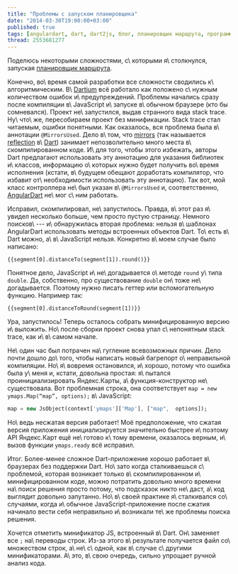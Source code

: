 ```yaml
---
title: "Проблемы с запуском планировщика"
date: "2014-03-30T19:00:00+03:00"
published: true
tags: [angulardart, dart, dart2js, блог, планировщик маршрута, программирование]
thread: 2553681277
---
```


Поделюсь некоторыми сложностями, с\ которыми я\ столкнулся, запуская [планировщик маршрута][route-planner].

Конечно, во\ время самой разработки все сложности сводились к\ алгоритмическим. В\ [Dartium] всё работало как положено
с\ нужным количеством ошибок и\ предупреждений. Проблемы начались сразу после компиляции в\ JavaScript и\ запуске
в\ обычном браузере (кто бы сомневался). Проект не\ запустился, выдав странного вида stack trace. Ну\ что\ же,
пересобираем проект без минификации. Stack trace стал читаемым, ошибки понятными. Как оказалось, вся проблема была
в\ аннотации `@MirrorsUsed`. Дело в\ том, что [mirrors] (так называется [reflection] в\ [Dart]) занимает непозволительно
много места в\ скомпилированном коде. И\ для того, чтобы этого избежать, авторы Dart предлагают использовать эту
аннотацию для указания библиотек и\ классов, информацию о\ которых нужно будет получить во\ время исполнения (кстати,
в\ будущем обещают доработать компилятор, что избавит от\ необходимости использовать эту аннотацию). Так вот, мой класс
контроллера не\ был указан в\ `@MirrorsUsed` и, соответственно, [AngularDart] не\ мог с\ ним работать.

Исправил, скомпилировал, не\ запустилось. Правда, в\ этот раз я\ увидел несколько больше, чем просто пустую страницу.
Немного поисков\ --- и\ обнаружилась вторая проблема: нельзя в\ шаблонах AngularDart использовать методы встроенных
объектов Dart. То\ есть в\ Dart можно, а\ в\ JavaScript нельзя. Конкретно в\ моем случае было написано:

~~~~~no-highlight
{{segment[0].distanceTo(segment[1]).round()}}
~~~~~

Понятное дело, JavaScript и\ не\ догадывается о\ методе `round` у\ типа `double`. Да, собственно, про существование
`double` он\ тоже не\ догадывается. Поэтому нужно писать геттер или вспомогательную функцию. Например так:

~~~~~no-highlight
{{segment[0].distanceToRound(segment[1])}}
~~~~~

Ура, запустилось! Теперь осталось собрать минифицированную версию и\ выложить. Но\ после сборки проект снова упал
с\ непонятным stack trace, как и\ в\ самом  начале.

Не\ один час был потрачен на\ гугление всевозможных причин. Дело почти дошло до\ того, чтобы написать новый багрепорт
о\ неправильной компиляции. Но\ я\ вовремя остановился, и\ хорошо, потому что ошибка была у\ меня и, кстати, довольна
простая: я\ пытался проинициализировать Яндекс.Карты, а\ функция-конструктор не\ существовала. Вот проблемная
строка, она соответствует `map = new ymaps.Map(“map”, options);` в\ JavaScript:

~~~~~dart
map = new JsObject(context['ymaps']['Map'], ["map",  options]);
~~~~~

Но\ ведь несжатая версия работает! Моё предположение, что сжатая версия приложения инициализируется значительно быстрее
и\ поэтому API Яндекс.Карт ещё не\ готово к\ тому времени, оказалось верным, и\ вызов функции `ymaps.ready` всё
исправил.

Итог. Более-менее сложное Dart-приложение хорошо работает в\ браузерах без поддержки Dart. Но\ зато когда
сталкиваешься с\ проблемой, которая возникает только в\ скомпилированном и\ минифицированном коде, можно потратить
довольно много времени на\ поиск решения просто потому, что подсказок никто не\ даст, а\ код выглядит довольно
запутанно. Но\ в\ своей практике я\ сталкивался со\ случаями, когда и\ обычное JavaScript-приложение после сжатия
начинало вести себя неправильно и\ возникали те\ же проблемы поиска решения.

Хочется отметить минификатор JS, встроенный в\ Dart. Он\ заменяет все `;` на\ переводы строк. Из-за этого
в\ результате получается файл со\ множеством строк, а\ не\ с\ одной, как в\ случае с\ другими минификаторами. А\ это,
в\ свою очередь, сильно упрощает ручной анализ кода.

[AngularDart]: https://angulardart.org/
[Dart]: https://www.dartlang.org/
[Dartium]: https://www.dartlang.org/tools/dartium/
[mirrors]: https://www.dartlang.org/articles/reflection-with-mirrors/
[reflection]: http://en.wikipedia.org/wiki/Reflection_(computer_programming)
[route-planner]: /route-planner/
